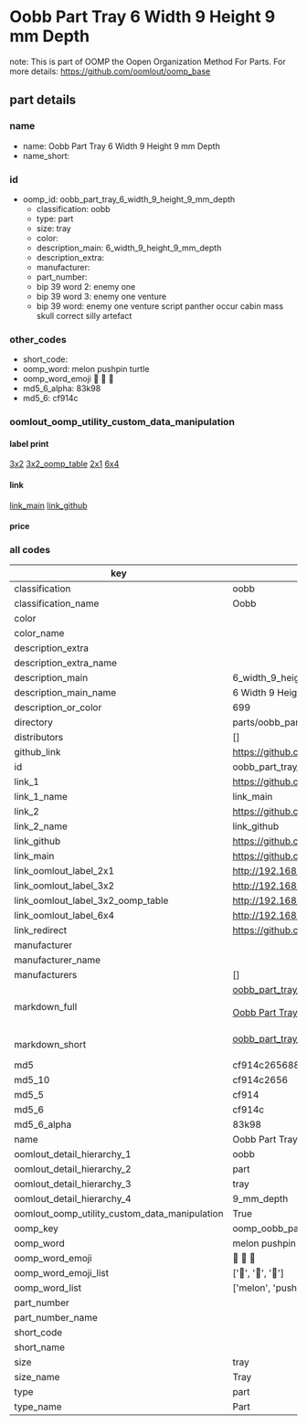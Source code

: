 # Oobb Part Tray 6 Width 9 Height 9 mm Depth  

note: This is part of OOMP the Oopen Organization Method For Parts. For more details: https://github.com/oomlout/oomp_base

##  part details
  







### name
* name: Oobb Part Tray 6 Width 9 Height 9 mm Depth
* name_short: 
### id
* oomp_id: oobb_part_tray_6_width_9_height_9_mm_depth
  * classification: oobb
  * type: part
  * size: tray
  * color: 
  * description_main: 6_width_9_height_9_mm_depth
  * description_extra: 
  * manufacturer: 
  * part_number: 
  * bip 39 word 2: enemy one
  * bip 39 word 3: enemy one venture
  * bip 39 word: enemy one venture script panther occur cabin mass skull correct silly artefact

### other_codes
* short_code: 
* oomp_word: melon pushpin turtle
* oomp_word_emoji :melon: :pushpin: :turtle:
* md5_6_alpha: 83k98
* md5_6: cf914c






### oomlout_oomp_utility_custom_data_manipulation
#### label print
[3x2](http://192.168.1.245:1112/?label=oomp%2083k98)
[3x2_oomp_table](http://192.168.1.108:1112/?label=oomp%2083k98)
[2x1](http://192.168.1.242:1112/?label=oomp%2083k98)
[6x4](http://192.168.1.55:1112/?label=oomp%2083k98)    

#### link

[link_main](https://github.com/oomlout/oomlout_oomp_version_1_messy/tree/main/parts/oobb_part_tray_6_width_9_height_9_mm_depth) [link_github](https://github.com/oomlout/oomlout_oomp_version_1_messy/tree/main/parts/oobb_part_tray_6_width_9_height_9_mm_depth)                             

#### price







### all codes 
| key | value |  
| --- | --- |  
| classification | oobb |  
| classification_name | Oobb |  
| color |  |  
| color_name |  |  
| description_extra |  |  
| description_extra_name |  |  
| description_main | 6_width_9_height_9_mm_depth |  
| description_main_name | 6 Width 9 Height 9 mm Depth |  
| description_or_color | 699 |  
| directory | parts/oobb_part_tray_6_width_9_height_9_mm_depth |  
| distributors | [] |  
| github_link | https://github.com/oomlout/oomlout_oomp_part_src/tree/main/parts/oobb_part_tray_6_width_9_height_9_mm_depth |  
| id | oobb_part_tray_6_width_9_height_9_mm_depth |  
| link_1 | https://github.com/oomlout/oomlout_oomp_version_1_messy/tree/main/parts/oobb_part_tray_6_width_9_height_9_mm_depth |  
| link_1_name | link_main |  
| link_2 | https://github.com/oomlout/oomlout_oomp_version_1_messy/tree/main/parts/oobb_part_tray_6_width_9_height_9_mm_depth |  
| link_2_name | link_github |  
| link_github | https://github.com/oomlout/oomlout_oomp_version_1_messy/tree/main/parts/oobb_part_tray_6_width_9_height_9_mm_depth |  
| link_main | https://github.com/oomlout/oomlout_oomp_version_1_messy/tree/main/parts/oobb_part_tray_6_width_9_height_9_mm_depth |  
| link_oomlout_label_2x1 | http://192.168.1.242:1112/?label=oomp%2083k98 |  
| link_oomlout_label_3x2 | http://192.168.1.245:1112/?label=oomp%2083k98 |  
| link_oomlout_label_3x2_oomp_table | http://192.168.1.108:1112/?label=oomp%2083k98 |  
| link_oomlout_label_6x4 | http://192.168.1.55:1112/?label=oomp%2083k98 |  
| link_redirect | https://github.com/oomlout/oomlout_oomp_version_1_messy/tree/main/parts/oobb_part_tray_6_width_9_height_9_mm_depth |  
| manufacturer |  |  
| manufacturer_name |  |  
| manufacturers | [] |  
| markdown_full | [oobb_part_tray_6_width_9_height_9_mm_depth](none)<br>[](none)<br>[Oobb Part Tray 6 Width 9 Height 9 Mm Depth](none)<br><br> |  
| markdown_short | [oobb_part_tray_6_width_9_height_9_mm_depth](none)<br><br> |  
| md5 | cf914c26568883fa634fec1be4a6aa4f |  
| md5_10 | cf914c2656 |  
| md5_5 | cf914 |  
| md5_6 | cf914c |  
| md5_6_alpha | 83k98 |  
| name | Oobb Part Tray 6 Width 9 Height 9 mm Depth |  
| oomlout_detail_hierarchy_1 | oobb |  
| oomlout_detail_hierarchy_2 | part |  
| oomlout_detail_hierarchy_3 | tray |  
| oomlout_detail_hierarchy_4 | 9_mm_depth |  
| oomlout_oomp_utility_custom_data_manipulation | True |  
| oomp_key | oomp_oobb_part_tray_6_width_9_height_9_mm_depth |  
| oomp_word | melon pushpin turtle |  
| oomp_word_emoji | :melon: :pushpin: :turtle: |  
| oomp_word_emoji_list | [':melon:', ':pushpin:', ':turtle:'] |  
| oomp_word_list | ['melon', 'pushpin', 'turtle'] |  
| part_number |  |  
| part_number_name |  |  
| short_code |  |  
| short_name |  |  
| size | tray |  
| size_name | Tray |  
| type | part |  
| type_name | Part |  
